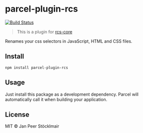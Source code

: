 # parcel-plugin-rcs

[![Build Status](https://travis-ci.com/JPeer264/parcel-plugin-rcs.svg?branch=master)](https://travis-ci.com/JPeer264/parcel-plugin-rcs)

> This is a plugin for [rcs-core](https://github.com/JPeer264/node-rcs-core)

Renames your css selectors in JavaScript, HTML and CSS files.

## Install

```shell
npm install parcel-plugin-rcs
```

## Usage

Just install this package as a development dependency. Parcel will automatically call it when building your application.

## License

MIT © Jan Peer Stöcklmair
